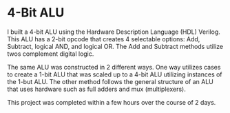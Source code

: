 # 4-Bit ALU

I built a 4-bit ALU using the Hardware Description Language (HDL) Verilog. This ALU has a 2-bit opcode that creates 4 selectable options: Add, Subtract, logical AND, and logical OR. The Add and Subtract methods utilize twos complement digital logic.

The same ALU was constructed in 2 different ways. One way utilizes cases to create a 1-bit ALU that was scaled up to a 4-bit ALU utilizing instances of the 1-but ALU. The other method follows the general structure of an ALU that uses hardware such as full adders and mux (multiplexers). 

This project was completed within a few hours over the course of 2 days.
